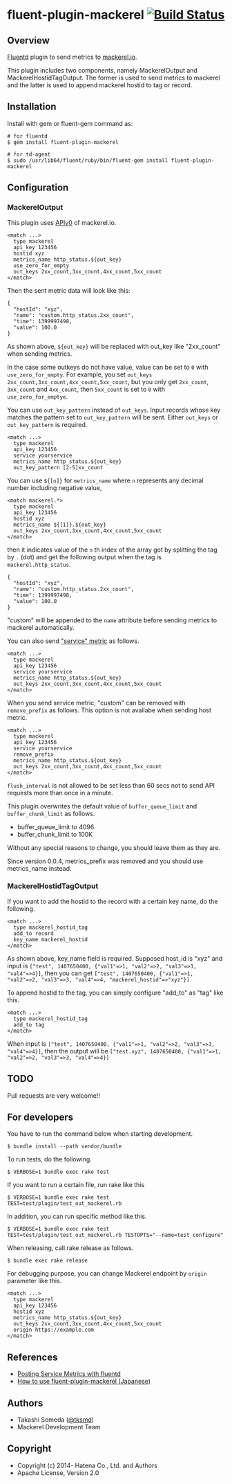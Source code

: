 # fluent-plugin-mackerel [![Build Status](https://travis-ci.org/mackerelio/fluent-plugin-mackerel.png?branch=master)](https://travis-ci.org/mackerelio/fluent-plugin-mackerel)

## Overview

[Fluentd](http://fluentd.org) plugin to send metrics to [mackerel.io](http://mackerel.io/).

This plugin includes two components, namely MackerelOutput and MackerelHostidTagOutput. The former is used to send metrics to mackerel and the latter is used to append mackerel hostid to tag or record.

## Installation

Install with gem or fluent-gem command as:

```
# for fluentd
$ gem install fluent-plugin-mackerel

# for td-agent
$ sudo /usr/lib64/fluent/ruby/bin/fluent-gem install fluent-plugin-mackerel
```

## Configuration

### MackerelOutput

This plugin uses [APIv0](http://help-ja.mackerel.io/entry/spec/api/v0) of mackerel.io.
```
<match ...>
  type mackerel
  api_key 123456
  hostid xyz
  metrics_name http_status.${out_key}
  use_zero_for_empty
  out_keys 2xx_count,3xx_count,4xx_count,5xx_count
</match>
```

Then the sent metric data will look like this:
```
{
  "hostId": "xyz",
  "name": "custom.http_status.2xx_count",
  "time": 1399997498,
  "value": 100.0
}
```
As shown above, `${out_key}` will be replaced with out_key like "2xx_count" when sending metrics.

In the case some outkeys do not have value, value can be set to `0` with `use_zero_for_empty`.
For example, you set `out_keys 2xx_count,3xx_count,4xx_count,5xx_count`, but you only get `2xx_count`, `3xx_count` and `4xx_count`, then `5xx_count` is set to `0` with `use_zero_for_emptye`.

You can use `out_key_pattern` instead of `out_keys`. Input records whose key matches the pattern set to `out_key_pattern` will be sent. Either `out_keys` or `out_key_pattern` is required.

```
<match ...>
  type mackerel
  api_key 123456
  service yourservice
  metrics_name http_status.${out_key}
  out_key_pattern [2-5]xx_count
```

You can use `${[n]}` for `metrics_name` where `n` represents any decimal number including negative value,

```
<match mackerel.*>
  type mackerel
  api_key 123456
  hostid xyz
  metrics_name ${[1]}.${out_key}
  out_keys 2xx_count,3xx_count,4xx_count,5xx_count
</match>
```

then it indicates value of the `n` th index of the array got by splitting the tag by `.` (dot) and get the following output when the tag is `mackerel.http_status`.
```
{
  "hostId": "xyz",
  "name": "custom.http_status.2xx_count",
  "time": 1399997498,
  "value": 100.0
}
```
"custom" will be appended to the `name` attribute before sending metrics to mackerel automatically.

You can also send ["service" metric](http://help-ja.mackerel.io/entry/spec/api/v0#service-metric-value-post) as follows.
```
<match ...>
  type mackerel
  api_key 123456
  service yourservice
  metrics_name http_status.${out_key}
  out_keys 2xx_count,3xx_count,4xx_count,5xx_count
</match>
```

When you send service metric, "custom" can be removed with `remove_prefix` as follows.
This option is not availabe when sending host metric.

```
<match ...>
  type mackerel
  api_key 123456
  service yourservice
  remove_prefix
  metrics_name http_status.${out_key}
  out_keys 2xx_count,3xx_count,4xx_count,5xx_count
</match>
```

`flush_interval` is not allowed to be set less than 60 secs not to send API requests more than once in a minute.

This plugin overwrites the default value of `buffer_queue_limit` and `buffer_chunk_limit` as follows.

* buffer_queue_limit to 4096
* buffer_chunk_limit to 100K

Without any special reasons to change, you should leave them as they are.

Since version 0.0.4, metrics_prefix was removed and you should use metrics_name instead.

### MackerelHostidTagOutput

If you want to add the hostid to the record with a certain key name, do the following.
```
<match ...>
  type mackerel_hostid_tag
  add_to record
  key_name mackerel_hostid
</match>
```
As shown above, key_name field is required. Supposed host_id is "xyz" and input is `["test", 1407650400, {"val1"=>1, "val2"=>2, "val3"=>3, "val4"=>4}]`, then you can get `["test", 1407650400, {"val1"=>1, "val2"=>2, "val3"=>3, "val4"=>4, "mackerel_hostid"=>"xyz"}]`

To append hostid to the tag, you can simply configure "add_to" as "tag" like this.
```
<match ...>
  type mackerel_hostid_tag
  add_to tag
</match>
```
When input is `["test", 1407650400, {"val1"=>1, "val2"=>2, "val3"=>3, "val4"=>4}]`, then the output will be `["test.xyz", 1407650400, {"val1"=>1, "val2"=>2, "val3"=>3, "val4"=>4}]`

## TODO

Pull requests are very welcome!!

## For developers

You have to run the command below when starting development.
```
$ bundle install --path vendor/bundle
```

To run tests, do the following.
```
$ VERBOSE=1 bundle exec rake test
```

If you want to run a certain file, run rake like this
```
$ VERBOSE=1 bundle exec rake test TEST=test/plugin/test_out_mackerel.rb
```

In addition, you can run specific method like this.
```
$ VERBOSE=1 bundle exec rake test TEST=test/plugin/test_out_mackerel.rb TESTOPTS="--name=test_configure"
```

When releasing, call rake release as follows.
```
$ bundle exec rake release
```

For debugging purpose, you can change Mackerel endpoint by `origin` parameter like this.
```
<match ...>
  type mackerel
  api_key 123456
  hostid xyz
  metrics_name http_status.${out_key}
  out_keys 2xx_count,3xx_count,4xx_count,5xx_count
  origin https://example.com
</match>
```

## References

* [Posting Service Metrics with fluentd](http://help.mackerel.io/entry/advanced/fluentd)
* [How to use fluent-plugin-mackerel (Japanese)](http://qiita.com/tksmd/items/1212331a5a18afe520df)

## Authors

- Takashi Someda ([@tksmd](http://twitter.com/tksmd/))
- Mackerel Development Team

## Copyright

* Copyright (c) 2014- Hatena Co., Ltd. and Authors
* Apache License, Version 2.0
